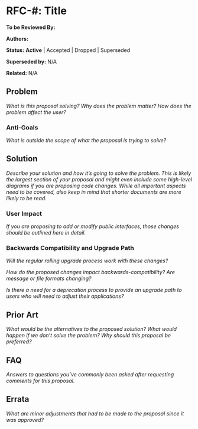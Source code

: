 # RFC-#: Title

**To be Reviewed By:** 

**Authors:**

**Status:** **Active** | Accepted | Dropped | Superseded

**Superseded by:** N/A

**Related:** N/A


## Problem
*What is this proposal solving? Why does the problem matter? How does the problem affect the user?*

### Anti-Goals
*What is outside the scope of what the proposal is trying to solve?*

## Solution
*Describe your solution and how it’s going to solve the problem. This is likely the largest section of your proposal and might even include some high-level diagrams if you are proposing code changes. While all important aspects need to be covered, also keep in mind that shorter documents are more likely to be read.*

### User Impact
*If you are proposing to add or modify public interfaces, those changes should be outlined here in detail.*

### Backwards Compatibility and Upgrade Path
*Will the regular rolling upgrade process work with these changes?*

*How do the proposed changes impact backwards-compatibility? Are message or file formats changing?*

*Is there a need for a deprecation process to provide an upgrade path to users who will need to adjust their applications?*

## Prior Art
*What would be the alternatives to the proposed solution? What would happen if we don’t solve the problem? Why should this proposal be preferred?*

## FAQ
*Answers to questions you’ve commonly been asked after requesting comments for this proposal.*

## Errata
*What are minor adjustments that had to be made to the proposal since it was approved?*